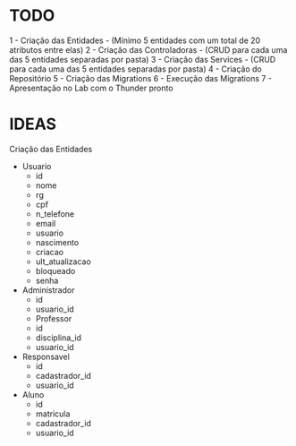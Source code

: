# TODO
1 - Criação das Entidades - (Mínimo 5 entidades com um total de 20 atributos entre elas)
2 - Criação das Controladoras - (CRUD para cada uma das 5 entidades separadas por pasta)
3 - Criação das Services - (CRUD para cada uma das 5 entidades separadas por pasta)
4 - Criação do Repositório
5 - Criação das Migrations
6 - Execução das Migrations
7 - Apresentação no Lab com o Thunder pronto

# IDEAS
Criação das Entidades
- Usuario
	- id
	- nome
	- rg
	- cpf
	- n_telefone
	- email
	- usuario
	- nascimento
	- criacao
	- ult_atualizacao
	- bloqueado
	- senha
- Administrador
	- id
	- usuario_id
	- Professor
	- id
	- disciplina_id
	- usuario_id
- Responsavel
	- id
	- cadastrador_id
	- usuario_id
- Aluno
	- id
	- matricula
	- cadastrador_id
	- usuario_id